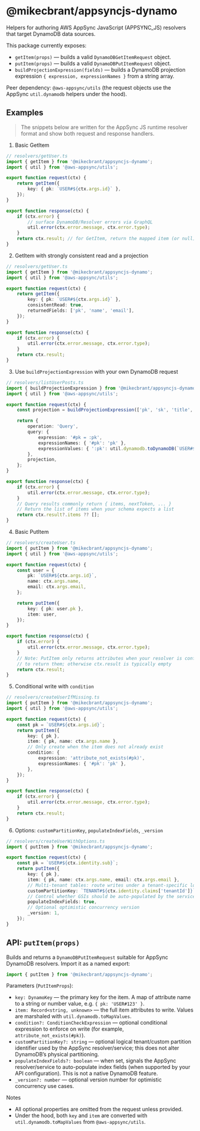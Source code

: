 # @mikecbrant/appsyncjs-dynamo

Helpers for authoring AWS AppSync JavaScript (APPSYNC_JS) resolvers that target DynamoDB data sources.

This package currently exposes:

- `getItem(props)` — builds a valid `DynamoDBGetItemRequest` object.
- `putItem(props)` — builds a valid `DynamoDBPutItemRequest` object.
- `buildProjectionExpression(fields)` — builds a DynamoDB projection expression `{ expression, expressionNames }` from a string array.

Peer dependency: `@aws-appsync/utils` (the request objects use the AppSync `util.dynamodb` helpers under the hood).

## Examples

> The snippets below are written for the AppSync JS runtime resolver format and show both request and response handlers.

1) Basic GetItem

```ts
// resolvers/getUser.ts
import { getItem } from '@mikecbrant/appsyncjs-dynamo';
import { util } from '@aws-appsync/utils';

export function request(ctx) {
	return getItem({
		key: { pk: `USER#${ctx.args.id}` },
	});
}

export function response(ctx) {
	if (ctx.error) {
		// surface DynamoDB/Resolver errors via GraphQL
		util.error(ctx.error.message, ctx.error.type);
	}
	return ctx.result; // for GetItem, return the mapped item (or null)
}
```

2) GetItem with strongly consistent read and a projection

```ts
// resolvers/getUser.ts
import { getItem } from '@mikecbrant/appsyncjs-dynamo';
import { util } from '@aws-appsync/utils';

export function request(ctx) {
	return getItem({
		key: { pk: `USER#${ctx.args.id}` },
		consistentRead: true,
		returnedFields: ['pk', 'name', 'email'],
	});
}

export function response(ctx) {
	if (ctx.error) {
		util.error(ctx.error.message, ctx.error.type);
	}
	return ctx.result;
}
```

3) Use `buildProjectionExpression` with your own DynamoDB request

```ts
// resolvers/listUserPosts.ts
import { buildProjectionExpression } from '@mikecbrant/appsyncjs-dynamo';
import { util } from '@aws-appsync/utils';

export function request(ctx) {
	const projection = buildProjectionExpression(['pk', 'sk', 'title', 'status']);

	return {
		operation: 'Query',
		query: {
			expression: '#pk = :pk',
			expressionNames: { '#pk': 'pk' },
			expressionValues: { ':pk': util.dynamodb.toDynamoDB(`USER#${ctx.args.id}`) },
		},
		projection,
	};
}

export function response(ctx) {
	if (ctx.error) {
		util.error(ctx.error.message, ctx.error.type);
	}
	// Query results commonly return { items, nextToken, ... }
	// Return the list of items when your schema expects a list
	return ctx.result?.items ?? [];
}
```


4) Basic PutItem

```ts
// resolvers/createUser.ts
import { putItem } from '@mikecbrant/appsyncjs-dynamo';
import { util } from '@aws-appsync/utils';

export function request(ctx) {
	const user = {
		pk: `USER#${ctx.args.id}`,
		name: ctx.args.name,
		email: ctx.args.email,
	};

	return putItem({
		key: { pk: user.pk },
		item: user,
	});
}

export function response(ctx) {
	if (ctx.error) {
		util.error(ctx.error.message, ctx.error.type);
	}
	// Note: PutItem only returns attributes when your resolver is configured
	// to return them; otherwise ctx.result is typically empty
	return ctx.result;
}
```

5) Conditional write with `condition`

```ts
// resolvers/createUserIfMissing.ts
import { putItem } from '@mikecbrant/appsyncjs-dynamo';
import { util } from '@aws-appsync/utils';

export function request(ctx) {
	const pk = `USER#${ctx.args.id}`;
	return putItem({
		key: { pk },
		item: { pk, name: ctx.args.name },
		// Only create when the item does not already exist
		condition: {
			expression: 'attribute_not_exists(#pk)',
			expressionNames: { '#pk': 'pk' },
		},
	});
}

export function response(ctx) {
	if (ctx.error) {
		util.error(ctx.error.message, ctx.error.type);
	}
	return ctx.result;
}
```

6) Options: `customPartitionKey`, `populateIndexFields`, `_version`

```ts
// resolvers/createUserWithOptions.ts
import { putItem } from '@mikecbrant/appsyncjs-dynamo';

export function request(ctx) {
	const pk = `USER#${ctx.identity.sub}`;
	return putItem({
		key: { pk },
		item: { pk, name: ctx.args.name, email: ctx.args.email },
		// Multi-tenant tables: route writes under a tenant-specific logical partition
		customPartitionKey: `TENANT#${ctx.identity.claims['tenantId']}`,
		// Control whether GSIs should be auto-populated by the service
		populateIndexFields: true,
		// Optional optimistic concurrency version
		_version: 1,
	});
}
```

## API: `putItem(props)`

Builds and returns a `DynamoDBPutItemRequest` suitable for AppSync DynamoDB resolvers. Import it as a named export:

```ts
import { putItem } from '@mikecbrant/appsyncjs-dynamo';
```

Parameters (`PutItemProps`):

- `key: DynamoKey` — the primary key for the item. A map of attribute name to a string or number value, e.g. `{ pk: 'USER#123' }`.
- `item: Record<string, unknown>` — the full item attributes to write. Values are marshaled with `util.dynamodb.toMapValues`.
- `condition?: ConditionCheckExpression` — optional conditional expression to enforce on write (for example, `attribute_not_exists(#pk)`).
- `customPartitionKey?: string` — optional logical tenant/custom partition identifier used by the AppSync resolver/service; this does not alter DynamoDB’s physical partitioning.
- `populateIndexFields?: boolean` — when set, signals the AppSync resolver/service to auto-populate index fields (when supported by your API configuration). This is not a native DynamoDB feature.
- `_version?: number` — optional version number for optimistic concurrency use cases.

Notes
- All optional properties are omitted from the request unless provided.
- Under the hood, both `key` and `item` are converted with `util.dynamodb.toMapValues` from `@aws-appsync/utils`.



